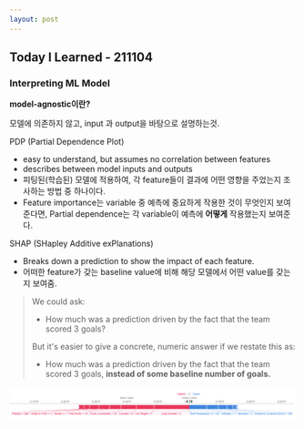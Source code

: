 ```yaml
---
layout: post
---
```


## Today I Learned - 211104

### Interpreting ML Model

**model-agnostic이란?**

모델에 의존하지 않고, input 과 output을 바탕으로 설명하는것.



PDP (Partial Dependence Plot)

- easy to understand, but assumes no correlation between features
- describes between model inputs and outputs
- 피팅된(학습된) 모델에 적용하여, 각 feature들이 결과에 어떤 영향을 주었는지 조사하는 방법 중 하나이다.
- Feature importance는 variable 중 예측에 중요하게 작용한 것이 무엇인지 보여준다면, Partial dependence는 각 variable이 예측에 **어떻게** 작용했는지 보여준다.

SHAP (SHapley Additive exPlanations)

- Breaks down a prediction to show the impact of each feature.
- 어떠한 feature가 갖는 baseline value에 비해 해당 모델에서 어떤 value를 갖는지 보여줌.

> We could ask:
>
> - How much was a prediction driven by the fact that the team scored 3 goals?
>
> But it's easier to give a concrete, numeric answer if we restate this as:
>
> - How much was a prediction driven by the fact that the team scored 3 goals, **instead of some baseline number of goals.**

![img](/assets/img/study/shap.png)

